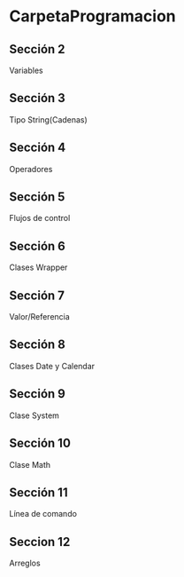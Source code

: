 # CarpetaProgramacion

## Sección 2

Variables

## Sección 3

Tipo String(Cadenas)

## Sección 4

Operadores

## Sección 5

Flujos de control

## Sección 6

Clases Wrapper

## Sección 7

Valor/Referencia

## Sección 8

Clases Date y Calendar

## Sección 9

Clase System

## Sección 10

Clase Math

## Sección 11

Línea de comando

## Seccion 12

Arreglos
